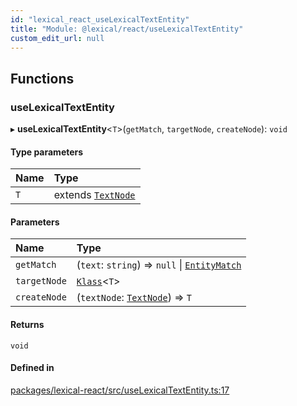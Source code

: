 ```yaml
---
id: "lexical_react_useLexicalTextEntity"
title: "Module: @lexical/react/useLexicalTextEntity"
custom_edit_url: null
---
```


## Functions

### useLexicalTextEntity

▸ **useLexicalTextEntity**\<`T`\>(`getMatch`, `targetNode`, `createNode`): `void`

#### Type parameters

| Name | Type |
| :------ | :------ |
| `T` | extends [`TextNode`](../classes/lexical.TextNode.md) |

#### Parameters

| Name | Type |
| :------ | :------ |
| `getMatch` | (`text`: `string`) => ``null`` \| [`EntityMatch`](lexical_text.md#entitymatch) |
| `targetNode` | [`Klass`](lexical.md#klass)\<`T`\> |
| `createNode` | (`textNode`: [`TextNode`](../classes/lexical.TextNode.md)) => `T` |

#### Returns

`void`

#### Defined in

[packages/lexical-react/src/useLexicalTextEntity.ts:17](https://github.com/QubitPi/lexical/tree/main/packages/lexical-react/src/useLexicalTextEntity.ts#L17)
